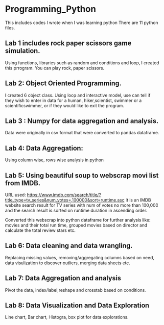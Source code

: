 # Programming_Python
This includes codes I wrote when I was learning python
There are 11 python files. 

## Lab 1  includes rock paper scissors game simulation. 
Using functions, libraries such as random and conditions and loop, I created this prrogram. You can play rock, paper scissors. 

## Lab 2: Object Oriented Programming.
 I created 6 object class. Using loop and interactive model, use can tell if they wish to enter in data for a human, hiker,scientist, swimmer or a  scientificswimmer, or if they would like to exit the program.

## Lab 3 : Numpy for data aggregation and analysis. 
Data were originally in csv format that were converted to pandas dataframe.

## Lab 4: Data Aggregation: 
Using column wise, rows wise analysis in python 

## Lab 5: Using beautiful soup to webscrap movi list from IMDB.
URL used: https://www.imdb.com/search/title/?title_type=tv_series&num_votes=,100000&sort=runtime,asc
    It is an IMDB website search result for TV series with num of votes no more than 100,000 and the search result is sorted on runtime duration in ascending order.

Converted this webscrap into python dataframe for further analysis like: movies and their total run time, grouped movies based on director and calculate the total review stars etc. 

## Lab 6: Data cleaning and data wrangling.
Replacing missing values, removing/aggregating columns based on need, data visulization to discover outliers, merging data sheets etc. 

## Lab 7: Data Aggregation and analysis 
Pivot the data, index/label,reshape and crosstab based on conditions.

## Lab 8: Data Visualization and Data Exploration
 Line chart, Bar chart, Histogra, box plot for data explorations. 

